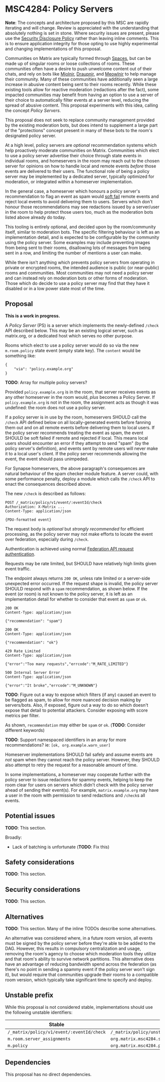 # MSC4284: Policy Servers

**Note**: The concepts and architecture proposed by this MSC are rapidly iterating and will change.
Review is appreciated with the understanding that absolutely nothing is set in stone. Where security
issues are present, please use the [Security Disclosure Policy](https://matrix.org/security-disclosure-policy/)
rather than leaving inline comments. This is to ensure application integrity for those opting to use
highly experimental and changing implementations of this proposal.

Communities on Matrix are typically formed through [Spaces](https://spec.matrix.org/v1.14/client-server-api/#spaces),
but can be made up of singular rooms or loose collections of rooms. These communities often have a
desire to push unwelcome content out of their chats, and rely on bots like [Mjolnir](https://github.com/matrix-org/mjolnir),
[Draupnir](https://github.com/the-draupnir-project/Draupnir), and [Meowlnir](https://github.com/maunium/meowlnir)
to help manage their community. Many of these communities have additionally seen a large increase in
abusive content being sent to their rooms recently. While these existing tools allow for reactive
moderation (redactions after the fact), some impacted communities may benefit from having an option
to use a server of their choice to automatically filter events at a server level, reducing the spread
of abusive content. This proposal experiments with this idea, calling the concept *Policy Servers*.

This proposal does not seek to replace community management provided by the existing moderation bots,
but does intend to supplement a large part of the "protections" concept present in many of these bots
to the room's designated policy server.

At a high level, policy servers are *optional* recommendation systems which help proactively moderate
communities on Matrix. Communities which elect to use a policy server advertise their choice through
state events in individual rooms, and homeservers in the room may reach out to the chosen server for
opinions on how to handle local and remote events *before* those events are delivered to their users.
The functional role of being a policy server may be implemented by a dedicated server, typically
optimized for moderation, or integrated within a homeserver implementation.

In the general case, a homeserver which honours a policy server's recommendation to flag an event as
spam would [soft fail](https://spec.matrix.org/v1.14/server-server-api/#soft-failure) remote events
and reject local events to avoid delivering them to users. Servers which don't honour those recommendations
may see redactions issued by a server/user in the room to help protect those users too, much as the
moderation bots listed above already do today.

This tooling is entirely optional, and decided upon by the room/community itself, similar to moderation
bots. The specific filtering behaviour is left as an implementation detail, and is expected to be
configurable by the community using the policy server. Some examples may include preventing images
from being sent to their rooms, disallowing lots of messages from being sent in a row, and limiting
the number of mentions a user can make.

While there isn't anything which prevents policy servers from operating in private or encrypted rooms,
the intended audience is public (or near-public) rooms and communities. Most communities may not need
a policy server and can instead rely on moderation bots or other forms of moderation. Those which do
decide to use a policy server may find that they have it disabled or in a low power state most of the
time.

## Proposal

**This is a work in progress.**

A *Policy Server* (PS) is a server which implements the newly-defined `/check` API described below.
This may be an existing logical server, such as matrix.org, or a dedicated host which serves no other
purpose.

Rooms which elect to use a policy server would do so via the new `m.room.policy` state
event (empty state key). The `content` would be something like:

```json5
{
    "via": "policy.example.org"
}
```

**TODO**: Array for multiple policy servers?

Provided `policy.example.org` is in the room, that server receives events as any other homeserver
in the room would, *plus* becomes a Policy Server. If `policy.example.org` is not in the room, the
assignment acts as though it was undefined: the room does not use a policy server.

If a policy server is in use by the room, homeservers SHOULD call the `/check` API defined below on
all locally-generated events before fanning them out and on all remote events before delivering them
to local users. If the policy server recommends treating the event as spam, the event SHOULD be soft
failed if remote and rejected if local. This means local users should encounter an error if they
attempt to send "spam" (by the policy server's definition), and events sent by remote users will
never make it to a local user's client. If the policy server recommends allowing the event, the event
should pass unimpeded.

For Synapse homeservers, the above paragraph's consequences are natural behaviour of the spam checker
module feature. A server could, with some performance penalty, deploy a module which calls the `/check`
API to enact the consequences described above.

The new `/check` is described as follows:

```
POST /_matrix/policy/v1/event/:eventId/check
Authorization: X-Matrix ...
Content-Type: application/json

{PDU-formatted event}
```

The request body is *optional* but *strongly recommended* for efficient processing, as the policy
server may not make efforts to locate the event over federation, especially during `/check`.

Authentication is achieved using normal [Federation API request authentication](https://spec.matrix.org/v1.14/server-server-api/#request-authentication).

Requests may be rate limited, but SHOULD have relatively high limits given event traffic.

The endpoint always returns `200 OK`, unless rate limited or a server-side unexpected error occurred.
If the request shape is invalid, the policy server SHOULD respond with a `spam` recommendation, as
shown below. If the event (or room) is not known to the policy server, it is left as an implementation
detail for whether to consider that event as `spam` or `ok`.

```
200 OK
Content-Type: application/json

{"recommendation": "spam"}
```

```
200 OK
Content-Type: application/json

{"recommendation": "ok"}
```

```
429 Rate Limited
Content-Type: application/json

{"error":"Too many requests","errcode":"M_RATE_LIMITED"}
```

```
500 Internal Server Error
Content-Type: application/json

{"error":"It broke","errcode":"M_UNKNOWN"}
```

**TODO**: Figure out a way to expose which filters (if any) caused an event to be flagged as spam, to
allow for more nuanced decision making by servers/bots. Also, if exposed, figure out a way to do so
which doesn't expose that detail to potential attackers. Consider exposing with score metrics per filter.

As shown, `recommendation` may either be `spam` or `ok`. (**TODO**: Consider different keywords)

**TODO**: Support namespaced identifiers in an array for more recommendations? ie: `[ok, org.example.warn_user]`

Homeserver implementations SHOULD fail safely and assume events are *not* spam when they cannot reach
the policy server. However, they SHOULD also attempt to retry the request for a reasonable amount of
time.

In some implementations, a homeserver may cooperate further with the policy server to issue redactions
for spammy events, helping to keep the room clear for users on servers which didn't check with the
policy server ahead of sending their event(s). For example, `matrix.example.org` may have a user in
the room with permission to send redactions and `/check`s all events.

## Potential issues

**TODO**: This section.

Broadly:
* Lack of batching is unfortunate (**TODO**: Fix this)

## Safety considerations

**TODO**: This section.

## Security considerations

**TODO**: This section.

## Alternatives

**TODO**: This section. Many of the inline TODOs describe some alternatives.

An alternative was considered where, in a future room version, all events must be signed by the policy
server before they're able to be added to the DAG. However, this results in compulsory centralization
and usage, removing the room's agency to choose which moderation tools they utilize and that room's
ability to survive network partitions. This alternative does have an advantage of reducing bandwidth
spend across the federation (as there's no point in sending a spammy event if the policy server won't
sign it), but would require that communities upgrade their rooms to a compatible room version, which
typically take significant time to specify and deploy.

## Unstable prefix

While this proposal is not considered stable, implementations should use the following unstable identifiers:

| Stable | Unstable |
|-|-|
| `/_matrix/policy/v1/event/:eventId/check` | `/_matrix/policy/unstable/org.matrix.msc4284/event/:eventId/check` |
| `m.room.server_assignments` | `org.matrix.msc4284.server_assignments` |
| `m.policy` | `org.matrix.msc4284.policy` |

## Dependencies

This proposal has no direct dependencies.
